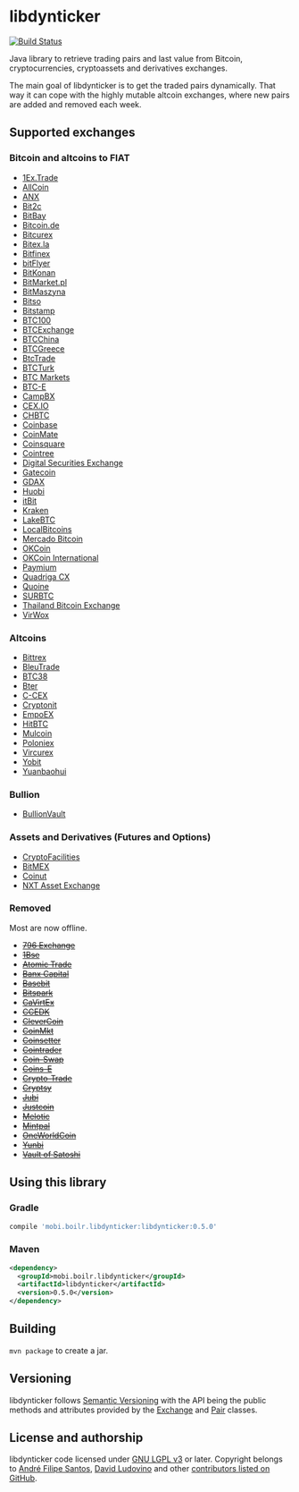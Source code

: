 # libdynticker

[![Build Status](http://ci.boilr.mobi/job/libdynticker/badge/icon)](http://ci.boilr.mobi/job/libdynticker/)

Java library to retrieve trading pairs and last value from Bitcoin, cryptocurrencies, cryptoassets and derivatives exchanges.

The main goal of libdynticker is to get the traded pairs dynamically. That way it can cope with the highly mutable altcoin exchanges, where new pairs are added and removed each week.

## Supported exchanges

### Bitcoin and altcoins to FIAT
* [1Ex.Trade](https://1ex.trade)
* [AllCoin](https://www.allcoin.com)
* [ANX](https://anxpro.com)
* [Bit2c](https://www.bit2c.co.il)
* [BitBay](https://bitbay.pl)
* [Bitcoin.de](https://www.bitcoin.de)
* [Bitcurex](http://bitcurex.com)
* [Bitex.la](https://bitex.la)
* [Bitfinex](https://www.bitfinex.com)
* [bitFlyer](https://bitflyer.jp)
* [BitKonan](https://bitkonan.com)
* [BitMarket.pl](https://www.bitmarket.pl)
* [BitMaszyna](https://bitmaszyna.pl)
* [Bitso](https://bitso.com)
* [Bitstamp](https://www.bitstamp.net)
* [BTC100](https://www.btc100.com)
* [BTCExchange](https://www.btcexchange.ph)
* [BTCChina](https://btcchina.com)
* [BTCGreece](https://www.btcgreece.com)
* [BtcTrade](https://www.btctrade.com)
* [BTCTurk](https://www.btcturk.com)
* [BTC Markets](https://btcmarkets.net)
* [BTC-E](https://btc-e.com)
* [CampBX](http://campbx.com)
* [CEX.IO](http://cex.io)
* [CHBTC](https://www.chbtc.com)
* [Coinbase](https://exchange.coinbase.com)
* [CoinMate](http://coinmate.io)
* [Coinsquare](https://coinsquare.io)
* [Cointree](https://www.cointree.com.au)
* [Digital Securities Exchange](https://dsx.uk)
* [Gatecoin](https://www.gatecoin.com)
* [GDAX](https://www.gdax.com)
* [Huobi](https://www.huobi.com)
* [itBit](https://www.itbit.com)
* [Kraken](https://www.kraken.com)
* [LakeBTC](http://lakebtc.com)
* [LocalBitcoins](https://localbitcoins.com)
* [Mercado Bitcoin](https://www.mercadobitcoin.com.br)
* [OKCoin](https://www.okcoin.cn)
* [OKCoin International](https://www.okcoin.com)
* [Paymium](https://paymium.com)
* [Quadriga CX](https://www.quadrigacx.com)
* [Quoine](https://www.quoine.com)
* [SURBTC](https://www.surbtc.com)
* [Thailand Bitcoin Exchange](https://bx.in.th)
* [VirWox](https://www.virwox.com)

### Altcoins
* [Bittrex](https://bittrex.com)
* [BleuTrade](https://bleutrade.com)
* [BTC38](http://www.btc38.com)
* [Bter](https://bter.com)
* [C-CEX](https://c-cex.com)
* [Cryptonit](https://cryptonit.net)
* [EmpoEX](https://empoex.com)
* [HitBTC](https://hitbtc.com)
* [Mulcoin](https://www.mulcoin.com)
* [Poloniex](https://www.poloniex.com)
* [Vircurex](https://vircurex.com)
* [Yobit](http://yobit.net)
* [Yuanbaohui](http://yuanbaohui.com)

### Bullion
* [BullionVault](https://www.bullionvault.com)

### Assets and Derivatives (Futures and Options)
* [CryptoFacilities](https://www.cryptofacilities.com)
* [BitMEX](https://bitmex.com)
* [Coinut](https://coinut.com)
* [NXT Asset Exchange](http://wiki.nxtcrypto.org/wiki/Asset_Exchange)

### Removed
Most are now offline.

* [~~796 Exchange~~](https://796.com)
* [~~1Bse~~](https://www.1bse.com)
* [~~Atomic Trade~~](https://www.atomic-trade.com)
* [~~Banx Capital~~](https://www.banx.io)
* [~~Basebit~~](https://www.basebit.com.br)
* [~~Bitspark~~](https://bitspark.io)
* [~~CaVirtEx~~](https://www.cavirtex.com)
* [~~CCEDK~~](https://www.ccedk.com)
* [~~CleverCoin~~](https://clevercoin.com)
* [~~CoinMkt~~](https://coinmkt.com)
* [~~Coinsetter~~](https://www.coinsetter.com)
* [~~Cointrader~~](https://www.cointrader.net)
* [~~Coin-Swap~~](https://coin-swap.net)
* [~~Coins-E~~](http://coins-e.com)
* [~~Crypto-Trade~~](http://crypto-trade.com)
* [~~Cryptsy~~](https://cryptsy.com)
* [~~Jubi~~](http://www.jubi.com)
* [~~Justcoin~~](https://justcoin.com)
* [~~Melotic~~](https://www.melotic.com)
* [~~Mintpal~~](http://mintpal.com)
* [~~OneWorldCoin~~](https://www.oneworldcoin.com)
* [~~Yunbi~~](https://yunbi.com)
* [~~Vault of Satoshi~~](https://www.vaultofsatoshi.com)

## Using this library

### Gradle
```groovy
compile 'mobi.boilr.libdynticker:libdynticker:0.5.0'
```

### Maven
```xml
<dependency>
  <groupId>mobi.boilr.libdynticker</groupId>
  <artifactId>libdynticker</artifactId>
  <version>0.5.0</version>
</dependency>
```

## Building
 `mvn package` to create a jar.

## Versioning
libdynticker follows [Semantic Versioning](http://semver.org) with the API being the public methods and attributes provided by the [Exchange](/src/main/java/mobi/boilr/libdynticker/core/Exchange.java) and [Pair](/src/main/java/mobi/boilr/libdynticker/core/Pair.java) classes.

## License and authorship
libdynticker code licensed under [GNU LGPL v3](/LICENSE) or later. Copyright belongs to [André Filipe Santos](https://github.com/andrefbsantos), [David Ludovino](https://github.com/dllud) and other [contributors listed on GitHub](https://github.com/drpout/libdynticker/graphs/contributors).
